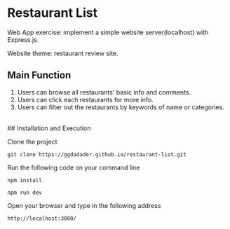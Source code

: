 # Restaurant List

 Web App exercise: implement a simple website server(localhost) with Express.js.

Website theme: restaurant review site.

## Main Function

1. Users can browse all restaurants' basic info and comments.
2. Users can click each restaurants for more info.
3. Users can filter out the restaurants by keywords of name or categories.

</br>
## Installation and Execution

Clone the project
```
git clone https://ggdadader.github.io/restaurant-list.git
```
Run the following code on your command line
```
npm install
```
```
npm run dev
```
Open your browser and type in the following address
```
http://localhost:3000/
```
